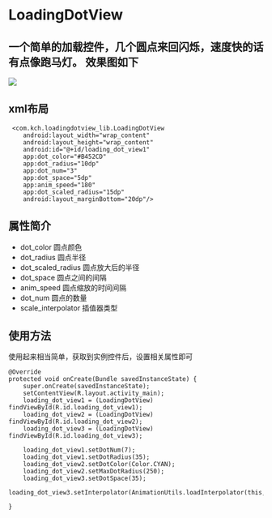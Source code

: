 LoadingDotView<br /> 
=

一个简单的加载控件，几个圆点来回闪烁，速度快的话有点像跑马灯。
效果图如下
-

![](http://i.imgur.com/NhZdAVW.gif)

xml布局
-

     <com.kch.loadingdotview_lib.LoadingDotView
        android:layout_width="wrap_content"
        android:layout_height="wrap_content"
        android:id="@+id/loading_dot_view1"
        app:dot_color="#B452CD"
        app:dot_radius="10dp"
        app:dot_num="3"
        app:dot_space="5dp"
        app:anim_speed="180"
        app:dot_scaled_radius="15dp"
        android:layout_marginBottom="20dp"/>

属性简介
-
- dot_color 圆点颜色
- dot_radius 圆点半径
- dot_scaled_radius 圆点放大后的半径
- dot_space 圆点之间的间隔
- anim_speed 圆点缩放的时间间隔
- dot_num 圆点的数量
- scale_interpolator 插值器类型

使用方法
---
使用起来相当简单，获取到实例控件后，设置相关属性即可

    @Override
    protected void onCreate(Bundle savedInstanceState) {
        super.onCreate(savedInstanceState);
        setContentView(R.layout.activity_main);
        loading_dot_view1 = (LoadingDotView) findViewById(R.id.loading_dot_view1);
        loading_dot_view2 = (LoadingDotView) findViewById(R.id.loading_dot_view2);
        loading_dot_view3 = (LoadingDotView) findViewById(R.id.loading_dot_view3);

        loading_dot_view1.setDotNum(7);
        loading_dot_view1.setDotRadius(35);
        loading_dot_view2.setDotColor(Color.CYAN);
        loading_dot_view2.setMaxDotRadius(250);
        loading_dot_view3.setDotSpace(35);
        loading_dot_view3.setInterpolator(AnimationUtils.loadInterpolator(this,android.R.interpolator.anticipate));

    }
